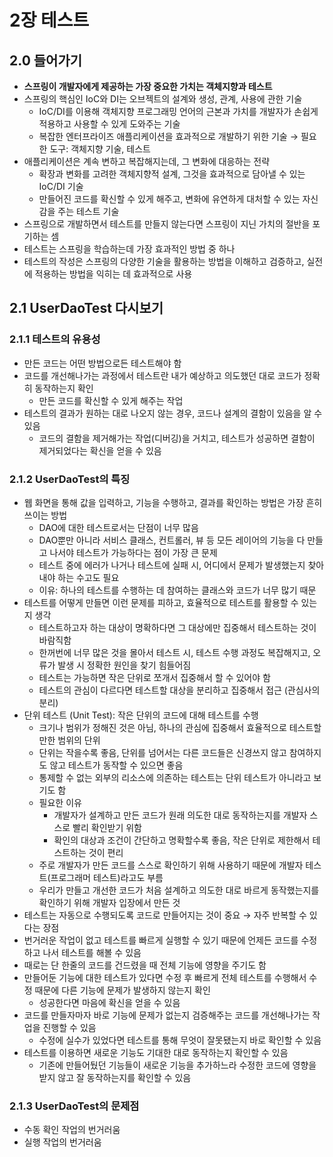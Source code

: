 # 2장 테스트

## 2.0 들어가기

- **스프링이 개발자에게 제공하는 가장 중요한 가치는 객체지향과 테스트**
- 스프링의 핵심인 IoC와 DI는 오브젝트의 설계와 생성, 관계, 사용에 관한 기술
    - IoC/DI를 이용해 객체지향 프로그래밍 언어의 근본과 가치를 개발자가 손쉽게 적용하고 사용할 수 있게 도와주는 기술
    - 복잡한 엔터프라이즈 애플리케이션을 효과적으로 개발하기 위한 기술 → 필요한 도구: 객체지향 기술, 테스트
- 애플리케이션은 계속 변하고 복잡해지는데, 그 변화에 대응하는 전략
    - 확장과 변화를 고려한 객체지향적 설계, 그것을 효과적으로 담아낼 수 있는 IoC/DI 기술
    - 만들어진 코드를 확신할 수 있게 해주고, 변화에 유연하게 대처할 수 있는 자신감을 주는 테스트 기술
- 스프링으로 개발하면서 테스트를 만들지 않는다면 스프링이 지닌 가치의 절반을 포기하는 셈
- 테스트는 스프링을 학습하는데 가장 효과적인 방법 중 하나
- 테스트의 작성은 스프링의 다양한 기술을 활용하는 방법을 이해하고 검증하고, 실전에 적용하는 방법을 익히는 데 효과적으로 사용

## 2.1 UserDaoTest 다시보기

### 2.1.1 테스트의 유용성

- 만든 코드는 어떤 방법으로든 테스트해야 함
- 코드를 개선해나가는 과정에서 테스트란 내가 예상하고 의도했던 대로 코드가 정확히 동작하는지 확인
    - 만든 코드를 확신할 수 있게 해주는 작업
- 테스트의 결과가 원하는 대로 나오지 않는 경우, 코드나 설계의 결함이 있음을 알 수 있음
    - 코드의 결함을 제거해가는 작업(디버깅)을 거치고, 테스트가 성공하면 결함이 제거되었다는 확신을 얻을 수 있음

### 2.1.2 UserDaoTest의 특징

- 웹 화면을 통해 값을 입력하고, 기능을 수행하고, 결과를 확인하는 방법은 가장 흔히 쓰이는 방법
    - DAO에 대한 테스트로서는 단점이 너무 많음
    - DAO뿐만 아니라 서비스 클래스, 컨트롤러, 뷰 등 모든 레이어의 기능을 다 만들고 나서야 테스트가 가능하다는 점이 가장 큰 문제
    - 테스트 중에 에러가 나거나 테스트에 실패 시, 어디에서 문제가 발생했는지 찾아내야 하는 수고도 필요
    - 이유: 하나의 테스트를 수행하는 데 참여하는 클래스와 코드가 너무 많기 때문
- 테스트를 어떻게 만들면 이런 문제를 피하고, 효율적으로 테스트를 활용할 수 있는지 생각
    - 테스트하고자 하는 대상이 명확하다면 그 대상에만 집중해서 테스트하는 것이 바람직함
    - 한꺼번에 너무 많은 것을 몰아서 테스트 시, 테스트 수행 과정도 복잡해지고, 오류가 발생 시 정확한 원인을 찾기 힘들어짐
    - 테스트는 가능하면 작은 단위로 쪼개서 집중해서 할 수 있어야 함
    - 테스트의 관심이 다르다면 테스트할 대상을 분리하고 집중해서 접근 (관심사의 분리)
- 단위 테스트 (Unit Test): 작은 단위의 코드에 대해 테스트를 수행
    - 크기나 범위가 정해진 것은 아님, 하나의 관심에 집중해서 효율적으로 테스트할 만한 범위의 단위
    - 단위는 작을수록 좋음, 단위를 넘어서는 다른 코드들은 신경쓰지 않고 참여하지도 않고 테스트가 동작할 수 있으면 좋음
    - 통제할 수 없는 외부의 리소스에 의존하는 테스트는 단위 테스트가 아니라고 보기도 함
    - 필요한 이유
        - 개발자가 설계하고 만든 코드가 원래 의도한 대로 동작하는지를 개발자 스스로 빨리 확인받기 위함
        - 확인의 대상과 조건이 간단하고 명확할수록 좋음, 작은 단위로 제한해서 테스트하는 것이 편리
    - 주로 개발자가 만든 코드를 스스로 확인하기 위해 사용하기 때문에 개발자 테스트(프로그래머 테스트)라고도 부름
    - 우리가 만들고 개선한 코드가 처음 설계하고 의도한 대로 바르게 동작했는지를 확인하기 위해 개발자 입장에서 만든 것
- 테스트는 자동으로 수행되도록 코드로 만들어지는 것이 중요 → 자주 반복할 수 있다는 장점
- 번거러운 작업이 없고 테스트를 빠르게 실행할 수 있기 때문에 언제든 코드를 수정하고 나서 테스트를 해볼 수 있음
- 때로는 단 한줄의 코드를 건드렸을 때 전체 기능에 영향을 주기도 함
- 만들어둔 기능에 대한 테스트가 있다면 수정 후 빠르게 전체 테스트를 수행해서 수정 때문에 다른 기능에 문제가 발생하지 않는지 확인
    - 성공한다면 마음에 확신을 얻을 수 있음
- 코드를 만들자마자 바로 기능에 문제가 없는지 검증해주는 코드를 개선해나가는 작업을 진행할 수 있음
    - 수정에 실수가 있었다면 테스트를 통해 무엇이 잘못됐는지 바로 확인할 수 있음
- 테스트를 이용하면 새로운 기능도 기대한 대로 동작하는지 확인할 수 있음
    - 기존에 만들어뒀던 기능들이 새로운 기능을 추가하느라 수정한 코드에 영향을 받지 않고 잘 동작하는지를 확인할 수 있음

### 2.1.3 UserDaoTest의 문제점

- 수동 확인 작업의 번거러움
- 실행 작업의 번거러움